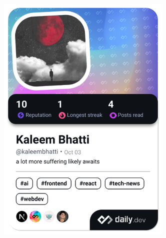 <a href="https://app.daily.dev/kaleembhatti"><img src="devcard.png" width="652" alt="Kaleem Bhatti's Dev Card"/></a>
